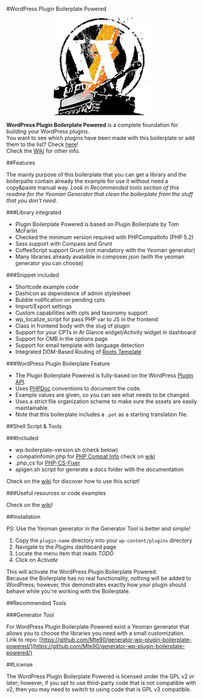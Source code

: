 #WordPress Plugin Boilerplate Powered
<p align="center">
<img src="./assets/icon-256x256.png" alt="Logo" title="Logo">
</p>

**WordPress Plugin Boilerplate Powered** is a complete foundation for building your WordPress plugins.  
You want to see which plugins have been made with this boilerplate or add them to the list? Check [here](https://github.com/WPBP/WordPress-Plugin-Boilerplate-Powered/wiki/Plugin-made-with-this-Boilerplate)!  
Check the [Wiki](https://github.com/WPBP/WordPress-Plugin-Boilerplate-Powered/wiki/) for other info.

##Features

The mainly purpose of this boilerplate that you can get a library and the boilerpalte contain already the example for use it without need a copy&paste manual way.
*Look in Recommended tools section of this readme for the Yeoman Generator that clean the boilerplate from the stuff that you don't need.*   

###Library integrated

* Plugin Boilerplate Powered is based on Plugin Boilerplate by Tom McFarlin
* Checked the minimum version required with PHPCompatInfo (PHP 5.2)
* Sass support with Compass and Grunt
* CoffeeScript support Grunt (not mandatory with the Yeoman generator)
* Many libraries already avalaible in composer.json (with the yeoman generator you can choose)

###Snippet included

* Shortcode example code
* Dashicon as dependence of admin stylesheet
* Bubble notification on pending cpts
* Import/Export settings
* Custom capabilities with cpts and taxonomy support
* wp_localize_script for pass PHP var to JS in the frontend
* Class in frontend body with the slug of plugin
* Support for your CPTs in At Glance widget/Activity widget in dashboard
* Support for CMB in the options page
* Support for email template with language detection
* Integrated DOM-Based Routing of [Roots Template](https://github.com/roots/roots/blob/master/assets/js/_main.js)

###WordPress Plugin Boilerplate Feature
* The Plugin Boilerplate Powered is fully-based on the WordPress [Plugin API](http://codex.wordpress.org/Plugin_API).
* Uses [PHPDoc](http://en.wikipedia.org/wiki/PHPDoc) conventions to document the code.
* Example values are given, so you can see what needs to be changed.
* Uses a strict file organization scheme to make sure the assets are easily maintainable.
* Note that this boilerplate includes a `.pot` as a starting translation file.

##Shell Script & Tools

###Included

* wp-boilerplate-version.sh (check below)
* .compatinfomin.php for [PHP Compat Info](https://github.com/llaville/php-compat-info) check on [wiki](https://github.com/Mte90/WordPress-Plugin-Boilerplate-Powered/wiki/How-use-the-Scripts-and-CLI-tools)
* .php_cs for [PHP-CS-Fixer](https://github.com/FriendsOfPHP/PHP-CS-Fixer)
* apigen.sh script for generate a docs folder with the documentation

Check on the [wiki](https://github.com/Mte90/WordPress-Plugin-Boilerplate-Powered/wiki/How-use-the-Scripts-and-CLI-tools) for discover how to use this script!

###Useful resources or code examples

Check on the [wiki](https://github.com/Mte90/WordPress-Plugin-Boilerplate-Powered/wiki/Useful-resources-or-code-examples)!

##Installation

PS: Use the Yeoman generator in the Generator Tool is better and simple!

1. Copy the `plugin-name` directory into your `wp-content/plugins` directory
2. Navigate to the *Plugins* dashboard page
3. Locate the menu item that reads *TODO*
4. Click on *Activate*

This will activate the WordPress Plugin Boilerplate Powered.  
Because the Boilerplate has no real functionality, nothing will be added to WordPress; however, this demonstrates exactly how your plugin should behave while you're working with the Boilerplate.

##Recommended Tools

###Generator Tool

For WordPress Plugin Boilerplate Powered exist a Yeoman generator that allows you to choose the libraries you need with a small customization.  
Link to repo: [https://github.com/Mte90/generator-wp-plugin-boilerplate-powered/](https://github.com/Mte90/generator-wp-plugin-boilerplate-powered/)

##License

The WordPress Plugin Boilerplate Powered is licensed under the GPL v2 or later; however, if you opt to use third-party code that is not compatible with v2, then you may need to switch to using code that is GPL v3 compatible.
